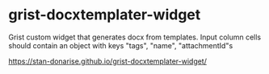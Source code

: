 # grist-docxtemplater-widget
Grist custom widget that generates docx from templates.
Input column cells should contain an object with keys "tags", "name", "attachmentId"s

https://stan-donarise.github.io/grist-docxtemplater-widget/